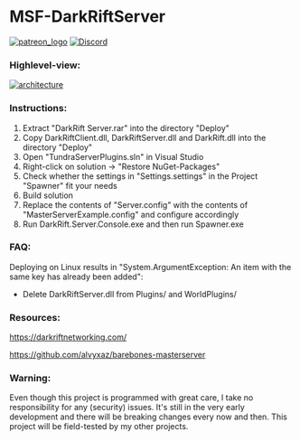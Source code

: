 # MSF-DarkRiftServer

[![patreon_logo](https://user-images.githubusercontent.com/1029673/28471651-be40a2ea-6e35-11e7-9b01-e1b4a7d533b3.png)](https://www.patreon.com/proepkes) 
[![Discord](https://img.shields.io/discord/413156098993029120.svg)](https://discord.gg/F9hJhcX) 

### Highlevel-view:

[![architecture](https://i.imgur.com/x4XIuvF.png)](https://i.imgur.com/x4XIuvF.png)

### Instructions:

1. Extract "DarkRift Server.rar" into the directory "Deploy"
1. Copy DarkRiftClient.dll, DarkRiftServer.dll and DarkRift.dll into the directory "Deploy"
1. Open "TundraServerPlugins.sln" in Visual Studio
1. Right-click on solution -> "Restore NuGet-Packages"
1. Check whether the settings in "Settings.settings" in the Project "Spawner" fit your needs
1. Build solution
1. Replace the contents of "Server.config" with the contents of "MasterServerExample.config" and configure accordingly
1. Run DarkRift.Server.Console.exe and then run Spawner.exe

### FAQ:

Deploying on Linux results in "System.ArgumentException: An item with the same key has already been added":
 - Delete DarkRiftServer.dll  from Plugins/ and WorldPlugins/

### Resources:

https://darkriftnetworking.com/

https://github.com/alvyxaz/barebones-masterserver

### Warning:

Even though this project is programmed with great care, I take no responsibility for any (security) issues. It's still in the very early development and there will be breaking changes every now and then. This project will be field-tested by my other projects.
